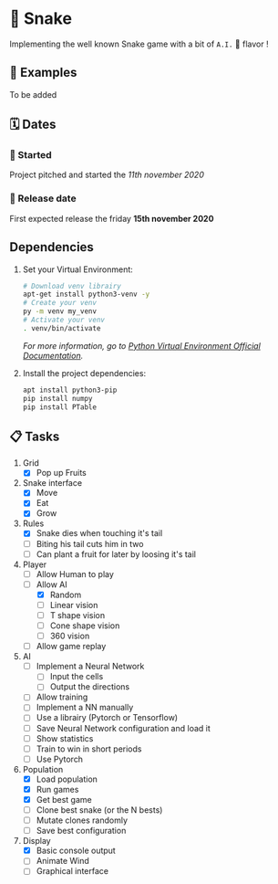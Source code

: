 # :snake: Snake

Implementing the well known Snake game with a bit of `A.I.` :robot: flavor !

## :tada: Examples

To be added

## :spiral_calendar: Dates

### :rocket: Started 
Project pitched and started the _11th november 2020_

### :dart: Release date 
First expected release the friday **15th november 2020** 


## Dependencies
1. Set your Virtual Environment:

    ``` bash
    # Download venv librairy
    apt-get install python3-venv -y
    # Create your venv
    py -m venv my_venv
    # Activate your venv
    . venv/bin/activate
    ```
    
    _For more information, go to [Python Virtual Environment Official Documentation](https://docs.python.org/3/library/venv.html)._

1. Install the project dependencies:

    ``` bash
    apt install python3-pip
    pip install numpy
    pip install PTable
    ```

## :clipboard: Tasks

1. Grid
    - [x] Pop up Fruits

1. Snake interface 
    - [x] Move  
    - [x] Eat 
    - [x] Grow 
 
1. Rules 
    - [x] Snake dies when touching it's tail
    - [ ] Biting his tail cuts him in two
    - [ ] Can plant a fruit for later by loosing it's tail 

1. Player
    - [ ] Allow Human to play
    - [ ] Allow AI
        - [x] Random
        - [ ] Linear vision 
        - [ ] T shape vision
        - [ ] Cone shape vision
        - [ ] 360 vision
    - [ ] Allow game replay

1. AI 
    - [ ] Implement a Neural Network
        - [ ] Input the cells
        - [ ] Output the directions
    - [ ] Allow training 
    - [ ] Implement a NN manually
    - [ ] Use a librairy (Pytorch or Tensorflow)
    - [ ] Save Neural Network configuration and load it 
    - [ ] Show statistics
    - [ ] Train to win in short periods
    - [ ] Use Pytorch
 
1. Population
    - [x] Load population
    - [x] Run games
    - [x] Get best game
    - [ ] Clone best snake (or the N bests)
    - [ ] Mutate clones randomly
    - [ ] Save best configuration 

1. Display
    - [x] Basic console output
    - [ ] Animate Wind
    - [ ] Graphical interface
